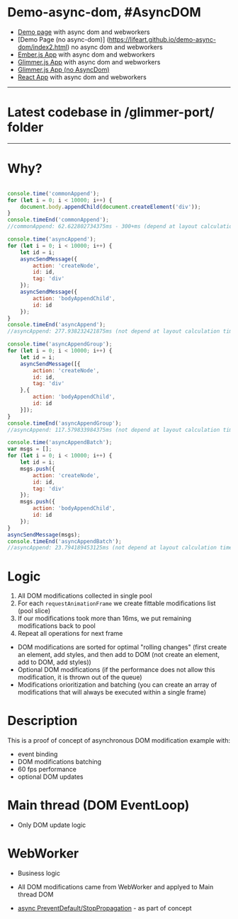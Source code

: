 # Demo-async-dom, #AsyncDOM
* [Demo page](https://lifeart.github.io/demo-async-dom/) with async dom and webworkers
* [Demo Page (no async-dom)] (https://lifeart.github.io/demo-async-dom/index2.html) no async dom and webworkers
* [Ember.js App](https://lifeart.github.io/demo-async-dom/ember/index.html) with async dom and webworkers
* [Glimmer.js App](https://lifeart.github.io/demo-async-dom/glimmer-port/index.html) with async dom and webworkers
* [Glimmer.js App (no AsyncDom)](https://lifeart.github.io/sierpinski-glimmer/)
* [React App](https://lifeart.github.io/demo-async-dom/react-port/index.html) with async dom and webworkers
------------------------------------------
# Latest codebase in /glimmer-port/ folder
------------------------------------------

# Why?

```javascript

console.time('commonAppend');
for (let i = 0; i < 10000; i++) {
	document.body.appendChild(document.createElement('div'));
}
console.timeEnd('commonAppend');
//commonAppend: 62.622802734375ms - 300+ms (depend at layout calculation time, t != const)

console.time('asyncAppend');
for (let i = 0; i < 10000; i++) {
	let id = i;
	asyncSendMessage({
		action: 'createNode',
		id: id,
		tag: 'div'
	});
	asyncSendMessage({
		action: 'bodyAppendChild',
		id: id
	});
}
console.timeEnd('asyncAppend');
//asyncAppend: 277.938232421875ms (not depend at layout calculation time, t = const)

console.time('asyncAppendGroup');
for (let i = 0; i < 10000; i++) {
	let id = i;
	asyncSendMessage([{
		action: 'createNode',
		id: id,
		tag: 'div'
	},{
		action: 'bodyAppendChild',
		id: id
	}]);
}
console.timeEnd('asyncAppendGroup');
//asyncAppend: 117.579833984375ms (not depend at layout calculation time, t = const)

console.time('asyncAppendBatch');
var msgs = [];
for (let i = 0; i < 10000; i++) {
	let id = i;
	msgs.push({
		action: 'createNode',
		id: id,
		tag: 'div'
	});
	msgs.push({
		action: 'bodyAppendChild',
		id: id
	});
}
asyncSendMessage(msgs);
console.timeEnd('asyncAppendBatch');
//asyncAppend: 23.794189453125ms (not depend at layout calculation time, t = const)

```
# Logic

1. All DOM modifications collected in single pool
2. For each `requestAnimationFrame` we create fittable modifications list (pool slice)
3. If our modifications took more than 16ms, we put remaining modifications back to pool
4. Repeat all operations for next frame

* DOM modifications are sorted for optimal "rolling changes" (first create an element, add styles, and then add to DOM (not create an element, add to DOM, add styles))
* Optional DOM modifications (if the performance does not allow this modification, it is thrown out of the queue)
* Modifications orioritization and batching (you can create an array of modifications that will always be executed within a single frame)

# Description
This is a proof of concept of asynchronous DOM modification example with:
* event binding
* DOM modifications batching
* 60 fps performance
* optional DOM updates

# Main thread (DOM EventLoop)
* Only DOM update logic

# WebWorker 
* Business logic
* All DOM modifications came from WebWorker and applyed to Main thread DOM


* [async PreventDefault/StopPropagation](https://github.com/lifeart/async-event) - as part of concept

